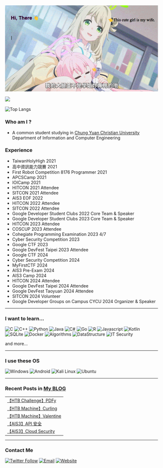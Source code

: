 ![](./assets/images/head_2.gif)

![](https://komarev.com/ghpvc/?username=ja-errorpro&color=orange)

![Top Langs](https://github-readme-stats.vercel.app/api/top-langs/?username=ja-errorpro&hide=html,CSS,javascript&layout=compact)
### Who am I ?
- A common student studying in [Chung Yuan Christian University](https://www1.cycu.edu.tw/) Department of Information and Computer Engineering

### Experience
- TaiwanHolyHigh 2021
- 高中資訊能力競賽 2021
- First Robot Competition 8176 Programmer 2021
- APCSCamp 2021
- IOICamp 2021
- HITCON 2021 Attendee
- SITCON 2021 Attendee
- AIS3 EOF 2022
- HITCON 2022 Attendee
- SITCON 2022 Attendee
- Google Developer Student Clubs 2022 Core Team & Speaker
- Google Developer Student Clubs 2023 Core Team & Speaker
- HITCON 2023 Attendee
- COSCUP 2023 Attendee
- Cohegiate Programming Examination 2023 4/7
- Cyber Security Competition 2023
- Google CTF 2023
- Google DevFest Taipei 2023 Attendee
- Google CTF 2024
- Cyber Security Competition 2024
- MyFirstCTF 2024
- AIS3 Pre-Exam 2024
- AIS3 Camp 2024
- HITCON 2024 Attendee
- Google DevFest Taipei 2024 Attendee
- Google DevFest Taoyuan 2024 Attendee
- SITCON 2024 Volunteer
- Google Developer Groups on Campus CYCU 2024 Organizer & Speaker

---
### I want to learn...
![C](https://img.shields.io/badge/-C-00599c?style=flat&logo=C)
![C++](https://img.shields.io/badge/C%2B%2B-00599c?logo=c%2B%2B&style=flat)
![Python](https://img.shields.io/badge/-Python-yellow?logo=Python&style=flat)
![Java](https://img.shields.io/badge/Java-ed8b00?logo=java&style=flat&logoColor=white)
![C#](https://img.shields.io/badge/C%23-239120?logo=c-sharp&style=flat)
![Go](https://img.shields.io/badge/GoLang-00add8?logo=Go&style=flat&logoColor=white)
![R](https://img.shields.io/badge/R-2e6dc3?logo=R&style=flat)
![Javascript](https://img.shields.io/badge/Javascript-ffb13b?logo=javascript&style=flat&logoColor=white)
![Kotlin](https://img.shields.io/badge/Kotlin-0095d5?logo=Kotlin&style=flat)
![SQLite](https://img.shields.io/badge/SQLite-07405E?logo=SQLite&style=flat)
![Docker](https://img.shields.io/badge/Docker-2496ED?style=flat-square&logo=Docker&logoColor=white)
![Algorithms](https://img.shields.io/badge/Algorithms-2e6dc3?logo=TheAlgorithms&style=flat&logoColor=white)
![DataStructure](https://img.shields.io/badge/Data%20Structure-red?logo=Task&style=flat&logoColor=white)
![IT Security](https://img.shields.io/badge/IT%20Security-154700?logo=HackClub&style=flat&logoColor=white)

and more...

---
### I use these OS
![Windows](https://img.shields.io/badge/Windows_11-0078D6?style=flat-square&logo=Windows11&logoColor=white)
![Android](https://img.shields.io/badge/Android-3DDC84?style=flat-square&logo=Android&logoColor=white)
![Kali Linux](https://img.shields.io/badge/Kali%20Linux-557C94?style=flat-square&logo=Kali-Linux&logoColor=white)
![Ubuntu](https://img.shields.io/badge/Ubuntu-E95420?style=flat-square&logo=Ubuntu&logoColor=white)

---
### Recent Posts in [My BLOG](https://ja-errorpro.codes)

<table>
<!-- BLOG-POST-LIST:START --><tr><td><a href="https://ja-errorpro.codes/posts/HTB/PDFy/">【HTB Challenge】PDFy</a></td></tr><tr><td><a href="https://ja-errorpro.codes/posts/HTB/Curling/">【HTB Machine】Curling</a></td></tr><tr><td><a href="https://ja-errorpro.codes/posts/HTB/Valentine/">【HTB Machine】Valentine</a></td></tr><tr><td><a href="https://ja-errorpro.codes/posts/2024/ais3_d4_1/">【AIS3】API 安全</a></td></tr><tr><td><a href="https://ja-errorpro.codes/posts/2024/ais3_d4_2/">【AIS3】Cloud Security</a></td></tr><!-- BLOG-POST-LIST:END -->

</table>

---
### Contact Me
[![Twitter Follow](https://img.shields.io/twitter/follow/CompileErr0r?color=1ca0f1&label=%40CompileErr0r&logoColor=1ca0f1&style=social)](https://twitter.com/CompileErr0r)
[![Email](https://img.shields.io/badge/Gmail-D14836?style=flat-square&logo=Gmail&logoColor=white)](mailto:yijiahuang@ja-errorpro.codes)
[![Website](https://img.shields.io/website?label=BLOG&up_color=green&up_message=Comment&url=https%3A%2F%2Fja-errorpro.codes)](https://ja-errorpro.codes/comment/)


<!--


- 🔭 I’m currently working on ...
- 🌱 I’m currently learning ...
- 👯 I’m looking to collaborate on ...
- 🤔 I’m looking for help with ...
- 💬 Ask me about ...
- 📫 How to reach me: ...
- 😄 Pronouns: ...
- ⚡ Fun fact: ...
-->

